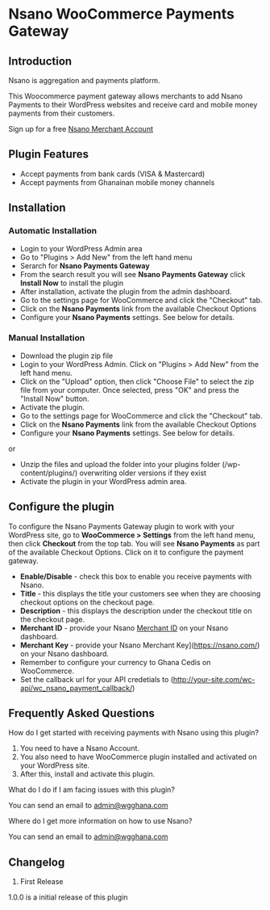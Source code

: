 # Nsano WooCommerce Payments Gateway 

## Introduction
Nsano is aggregation and payments platform.

This Woocommerce payment gateway allows merchants to add Nsano Payments to their WordPress websites and receive card and mobile money payments from their customers.

Sign up for a free [Nsano Merchant Account](https://nsano.com)


## Plugin Features

- Accept payments from bank cards (VISA & Mastercard)
- Accept payments from Ghanainan mobile money channels


## Installation 

### Automatic Installation
- 	Login to your WordPress Admin area
- 	Go to "Plugins > Add New" from the left hand menu
- 	Serarch for __Nsano Payments Gateway__
-	From the search result you will see __Nsano Payments Gateway__ click __Install Now__ to install the plugin
-	After installation, activate the plugin from the admin dashboard.
- 	Go to the settings page for WooCommerce and click the "Checkout" tab.
- 	Click on the __Nsano Payments__ link from the available Checkout Options
-	Configure your __Nsano Payments__ settings. See below for details.

### Manual Installation
- 	Download the plugin zip file
- 	Login to your WordPress Admin. Click on "Plugins > Add New" from the left hand menu.
-   Click on the "Upload" option, then click "Choose File" to select the zip file from your computer. Once selected, press "OK" and press the "Install Now" button.
-   Activate the plugin.
- 	Go to the settings page for WooCommerce and click the "Checkout" tab.
- 	Click on the __Nsano Payments__ link from the available Checkout Options
-	Configure your __Nsano Payments__ settings. See below for details.

or

- Unzip the files and upload the folder into your plugins folder (/wp-content/plugins/) overwriting older versions if they exist
- Activate the plugin in your WordPress admin area.


## Configure the plugin
To configure the Nsano Payments Gateway plugin to work with your WordPress site, go to __WooCommerce > Settings__ from the left hand menu, then click __Checkout__ from the top tab. You will see __Nsano Payments__ as part of the available Checkout Options. Click on it to configure the payment gateway.

- __Enable/Disable__ - check this box to enable you receive payments with Nsano.
- __Title__ - this displays the title your customers see when they are choosing checkout options on the checkout page.
- __Description__ - this displays the description under the checkout title on the checkout page.
- __Merchant ID__ - provide your Nsano [Merchant ID](https://nsano.com/) on your Nsano dashboard.
- __Merchant Key__ - provide your Nsano Merchant Key](https://nsano.com/) on your Nsano dashboard.
- Remember to configure your currency to Ghana Cedis on WooCommerce.
- Set the callback url for your API credetials to (http://your-site.com/wc-api/wc_nsano_payment_callback/)

## Frequently Asked Questions

How do I get started with receiving payments with Nsano using this plugin?

1.	You need to have a Nsano Account.
2.	You also need to have WooCommerce plugin installed and activated on your WordPress site.
3.	After this, install and activate this plugin.

What do I do if I am facing issues with this plugin?

You can send an email to admin@wgghana.com

Where do I get more information on how to use Nsano?

You can send an email to admin@wgghana.com

## Changelog

1. First Release

1.0.0 is a initial release of this plugin
